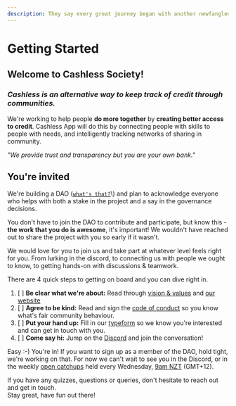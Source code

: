 ```yaml
---
description: They say every great journey began with another newfangled Comms platform
---
```


# Getting Started

## Welcome to Cashless Society!

### _**Cashless is an alternative way to keep track of credit through communities.**_

We're working to help people **do more together** by **creating better access to credit**. Cashless App will do this by connecting people with skills to people with needs, and intelligently tracking networks of sharing in community.

_"We provide trust and transparency but you are your own bank."_

## **You're invited**

We're building a DAO \([`what's that?`](https://cointelegraph.com/ethereum-for-beginners/what-is-a-decentralized-autonomous-organization-and-how-does-a-dao-work#:~:text=A%20decentralized%20autonomous%20organization%20%28DAO,and%20managed%20by%20their%20members.)\) and plan to acknowledge everyone who helps with both a stake in the project and a say in the governance decisions.

You don't have to join the DAO to contribute and participate, but know this - **the work that you do is awesome**, it's important! We wouldn't have reached out to share the project with you so early if it wasn't.

We would love for you to join us and take part at whatever level feels right for you. From lurking in the discord, to connecting us with people we ought to know, to getting hands-on with discussions & teamwork.

There are 4 quick steps to getting on board and you can dive right in.

1. [ ] **Be clear what we're about:** Read through [vision & values](vision-and-values/vision-and-values.md) and [our website](https://cashless.social/)
2. [ ] **Agree to be kind:** Read and sign the [code of conduct](key-resources/code-of-conduct.md) so you know what's fair community behaviour.
3. [ ] **Put your hand up:** Fill in our [typeform](https://deanharliwich.typeform.com/to/erYOECZh) so we know you're interested and can get in touch with you.
4. [ ] **Come say hi:** Jump on the [Discord](https://discord.gg/EfSwMEXmtg) and join the conversation!

Easy :-\) You're in! If you want to sign up as a member of the DAO, hold tight, we're working on that. For now we can't wait to see you in the Discord, or in the weekly [open catchups](https://bbb.hypha.coop/b/mil-l9s-elb-tws) held every Wednesday, [9am NZT](https://time.is/0900_14_Apr_2021_in_Wellington/Vancouver/EDT/Brazil) \(GMT+12\).

If you have any quizzes, questions or queries, don't hesitate to reach out and get in touch.  
Stay great, have fun out there!

